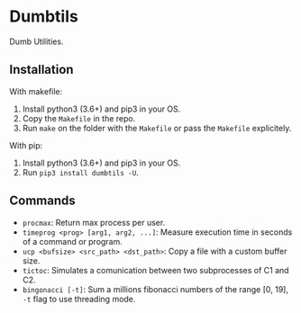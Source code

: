# Dumbtils

Dumb Utilities.

## Installation

With makefile:

1. Install python3 (3.6+) and pip3 in your OS.
2. Copy the `Makefile` in the repo.
3. Run `make` on the folder with the `Makefile` or pass the `Makefile` explicitely.

With pip:

1. Install python3 (3.6+) and pip3 in your OS.
2. Run `pip3 install dumbtils -U`.

## Commands

* `procmax`: Return max process per user.
* `timeprog <prog> [arg1, arg2, ...]`: Measure execution time in seconds of a command or program.
* `ucp <bufsize> <src_path> <dst_path>`: Copy a file with a custom buffer size.
* `tictoc`: Simulates a comunication between two subprocesses of C1 and C2.
* `bingonacci [-t]`: Sum a millions fibonacci numbers of the range [0, 19], `-t` flag to use threading mode.
